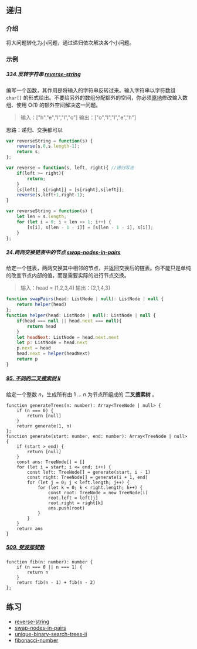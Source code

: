 ## 递归

### 介绍

将大问题转化为小问题，通过递归依次解决各个小问题。

### 示例

##### 334.反转字符串 [reverse-string](https://leetcode-cn.com/problems/reverse-string/)

编写一个函数，其作用是将输入的字符串反转过来。输入字符串以字符数组 `char[]` 的形式给出。不要给另外的数组分配额外的空间，你必须[原地](https://baike.baidu.com/item/原地算法)修改输入数组、使用 O(1) 的额外空间解决这一问题。

> 输入：["h","e","l","l","o"]
> 输出：["o","l","l","e","h"]

思路：递归、交换都可以

```js
var reverseString = function(s) { 
    reverse(s,0,s.length-1);
    return s;
};

var reverse = function(s, left, right){ //递归写法
    if(left >= right){
        return;
    }
    [s[left], s[right]] = [s[right],s[left]];
    reverse(s,left+1,right-1);
}
```

```js
var reverseString = function(s) {
    let len = s.length;
    for (let i = 0; i < len >> 1; i++) {
        [s[i], s[len - 1 - i]] = [s[len - 1 - i], s[i]];
    }
};
```

##### 24.两两交换链表中的节点 [swap-nodes-in-pairs](https://leetcode-cn.com/problems/swap-nodes-in-pairs/)

给定一个链表，两两交换其中相邻的节点，并返回交换后的链表。你不能只是单纯的改变节点内部的值，而是需要实际的进行节点交换。

> 输入：head = [1,2,3,4]
> 输出：[2,1,4,3]

```js
function swapPairs(head: ListNode | null): ListNode | null {
    return helper(head)
};
function helper(head: ListNode | null): ListNode | null {
    if(head === null || head.next === null){
        return head
    }
    let headNext: ListNode = head.next.next
    let p: ListNode = head.next
    p.next = head
    head.next = helper(headNext)
    return p
}
```

##### [95. 不同的二叉搜索树 II](https://leetcode-cn.com/problems/unique-binary-search-trees-ii/)

给定一个整数 *n*，生成所有由 1 ... *n* 为节点所组成的 **二叉搜索树** 。

```tsx
function generateTrees(n: number): Array<TreeNode | null> {
    if (n === 0) {
        return [null]
    }
    return generate(1, n)
};
function generate(start: number, end: number): Array<TreeNode | null> {
    if (start > end) {
        return [null]
    }
    const ans: TreeNode[] = []
    for (let i = start; i <= end; i++) {
        const left: TreeNode[] = generate(start, i - 1)
        const right: TreeNode[] = generate(i + 1, end)
        for (let j = 0; j < left.length; j++) {
            for (let k = 0; k < right.length; k++) {
                const root: TreeNode = new TreeNode(i)
                root.left = left[j]
                root.right = right[k]
                ans.push(root)
            }
        }
    }
    return ans
}
```

##### [509. 斐波那契数](https://leetcode-cn.com/problems/fibonacci-number/)

```tsx
function fib(n: number): number {
    if (n === 0 || n === 1) {
        return n
    }
    return fib(n - 1) + fib(n - 2)
};
```

## 练习

-  [reverse-string](https://leetcode-cn.com/problems/reverse-string/)
-  [swap-nodes-in-pairs](https://leetcode-cn.com/problems/swap-nodes-in-pairs/)
-  [unique-binary-search-trees-ii](https://leetcode-cn.com/problems/unique-binary-search-trees-ii/)
-  [fibonacci-number](https://leetcode-cn.com/problems/fibonacci-number/)

